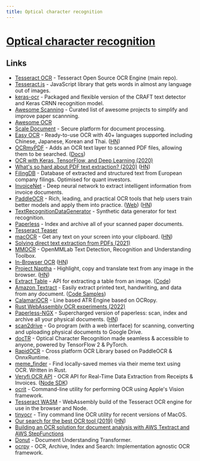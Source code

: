 ```yaml
---
title: Optical character recognition
---
```


# [Optical character recognition](https://en.wikipedia.org/wiki/Optical_character_recognition)

## Links

- [Tesseract OCR](https://github.com/tesseract-ocr/tesseract) - Tesseract Open Source OCR Engine (main repo).
- [Tesseract.js](https://github.com/naptha/tesseract.js) - JavaScript library that gets words in almost any language out of images.
- [keras-ocr](https://github.com/faustomorales/keras-ocr) - Packaged and flexible version of the CRAFT text detector and Keras CRNN recognition model.
- [Awesome Scanning](https://github.com/ad-si/awesome-scanning) - Curated list of awesome projects to simplify and improve paper scannning.
- [Awesome OCR](https://github.com/kba/awesome-ocr)
- [Scale Document](https://scale.com/document) - Secure platform for document processing.
- [Easy OCR](https://github.com/JaidedAI/EasyOCR) - Ready-to-use OCR with 40+ languages supported including Chinese, Japanese, Korean and Thai. ([HN](https://news.ycombinator.com/item?id=23768869))
- [OCRmyPDF](https://github.com/jbarlow83/OCRmyPDF) - Adds an OCR text layer to scanned PDF files, allowing them to be searched. ([Docs](https://ocrmypdf.readthedocs.io/en/latest/index.html))
- [OCR with Keras, TensorFlow, and Deep Learning (2020)](https://www.pyimagesearch.com/2020/08/17/ocr-with-keras-tensorflow-and-deep-learning/)
- [What's so hard about PDF text extraction? (2020)](https://filingdb.com/b/pdf-text-extraction) ([HN](https://news.ycombinator.com/item?id=24460142))
- [FilingDB](https://filingdb.com/) - Database of extracted and structured text from European company filings. Optimised for quant investors.
- [InvoiceNet](https://github.com/naiveHobo/InvoiceNet) - Deep neural network to extract intelligent information from invoice documents.
- [PaddleOCR](https://github.com/PaddlePaddle/PaddleOCR) - Rich, leading, and practical OCR tools that help users train better models and apply them into practice. ([Web](https://huggingface.co/spaces/akhaliq/PaddleOCR)) ([HN](https://news.ycombinator.com/item?id=28473496))
- [TextRecognitionDataGenerator](https://github.com/Belval/TextRecognitionDataGenerator) - Synthetic data generator for text recognition.
- [Paperless](https://github.com/jonaswinkler/paperless-ng) - Index and archive all of your scanned paper documents.
- [Tesseract Teaser](https://www.solipsys.co.uk/new/TesseractTeaser.html)
- [macOCR](https://github.com/schappim/macOCR) - Get any text on your screen into your clipboard. ([HN](https://news.ycombinator.com/item?id=27242392))
- [Solving direct text extraction from PDFs (2021)](https://www.sensible.so/blog/solving-direct-text-extraction-from-pdfs)
- [MMOCR](https://github.com/open-mmlab/mmocr) - OpenMMLab Text Detection, Recognition and Understanding Toolbox.
- [In-Browser OCR](https://ian-nai.github.io/In-Browser-OCR/) ([HN](https://news.ycombinator.com/item?id=28015442))
- [Project Naptha](https://projectnaptha.com/) - Highlight, copy and translate text from any image in the browser. ([HN](https://news.ycombinator.com/item?id=32051736))
- [Extract Table](https://extract-table.com/) - API for extracting a table from an image. ([Code](https://github.com/vegarsti/extract-table))
- [Amazon Textract](https://aws.amazon.com/textract/) - Easily extract printed text, handwriting, and data from any document. ([Code Samples](https://github.com/aws-samples/amazon-textract-code-samples))
- [CalamariOCR](https://github.com/Calamari-OCR/calamari) - Line based ATR Engine based on OCRopy.
- [Rust WebAssembly OCR experiments (2022)](https://hugopeixoto.net/articles/rust-wasm-ocr-experiments.html)
- [Paperless-NGX](https://github.com/paperless-ngx/paperless-ngx) - Supercharged version of paperless: scan, index and archive all your physical documents. ([HN](https://news.ycombinator.com/item?id=30852035))
- [scan2drive](https://github.com/stapelberg/scan2drive) - Go program (with a web interface) for scanning, converting and uploading physical documents to Google Drive.
- [docTR](https://github.com/mindee/doctr) - Optical Character Recognition made seamless & accessible to anyone, powered by TensorFlow 2 & PyTorch.
- [RapidOCR](https://github.com/RapidAI/RapidOCR) - Cross platform OCR Library based on PaddleOCR & OnnxRuntime.
- [meme_finder](https://github.com/mwaitzman/meme_finder) - Find locally-saved memes via their meme text using OCR. Written in Rust.
- [Veryfi OCR API](https://veryfi.com/receipt-ocr-api/) - OCR API for Real-Time Data Extraction from Receipts & Invoices. ([Node SDK](https://github.com/veryfi/veryfi-nodejs))
- [ocrit](https://github.com/insidegui/ocrit) - Command-line utility for performing OCR using Apple's Vision framework.
- [Tesseract WASM](https://github.com/robertknight/tesseract-wasm) - WebAssembly build of the Tesseract OCR engine for use in the browser and Node.
- [tinyocr](https://github.com/jackrusher/tinyocr) - Tiny command line OCR utility for recent versions of MacOS.
- [Our search for the best OCR tool (2019)](https://source.opennews.org/articles/so-many-ocr-options/) ([HN](https://news.ycombinator.com/item?id=32053525))
- [Building an OCR solution for document analysis with AWS Textract and AWS StepFunctions](https://github.com/gabrieltorreswm/poc-pdf-textract)
- [Donut](https://github.com/clovaai/donut) - Document Understanding Transformer.
- [ocrpy](https://github.com/maxent-ai/ocrpy) - OCR, Archive, Index and Search: Implementation agnostic OCR framework.
